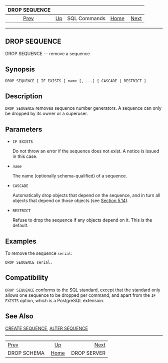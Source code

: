 <!--?xml version="1.0" encoding="UTF-8" standalone="no"?-->

|                DROP SEQUENCE               |                                        |              |                                                       |                                            |
| :----------------------------------------: | :------------------------------------- | :----------: | ----------------------------------------------------: | -----------------------------------------: |
| [Prev](sql-dropschema.html "DROP SCHEMA")  | [Up](sql-commands.html "SQL Commands") | SQL Commands | [Home](index.html "PostgreSQL 17devel Documentation") |  [Next](sql-dropserver.html "DROP SERVER") |

***

[]()

## DROP SEQUENCE

DROP SEQUENCE — remove a sequence

## Synopsis

    DROP SEQUENCE [ IF EXISTS ] name [, ...] [ CASCADE | RESTRICT ]

## Description

`DROP SEQUENCE` removes sequence number generators. A sequence can only be dropped by its owner or a superuser.

## Parameters

*   `IF EXISTS`

    Do not throw an error if the sequence does not exist. A notice is issued in this case.

*   *`name`*

    The name (optionally schema-qualified) of a sequence.

*   `CASCADE`

    Automatically drop objects that depend on the sequence, and in turn all objects that depend on those objects (see [Section 5.14](ddl-depend.html "5.14. Dependency Tracking")).

*   `RESTRICT`

    Refuse to drop the sequence if any objects depend on it. This is the default.

## Examples

To remove the sequence `serial`:

    DROP SEQUENCE serial;

## Compatibility

`DROP SEQUENCE` conforms to the SQL standard, except that the standard only allows one sequence to be dropped per command, and apart from the `IF EXISTS` option, which is a PostgreSQL extension.

## See Also

[CREATE SEQUENCE](sql-createsequence.html "CREATE SEQUENCE"), [ALTER SEQUENCE](sql-altersequence.html "ALTER SEQUENCE")

***

|                                            |                                                       |                                            |
| :----------------------------------------- | :---------------------------------------------------: | -----------------------------------------: |
| [Prev](sql-dropschema.html "DROP SCHEMA")  |         [Up](sql-commands.html "SQL Commands")        |  [Next](sql-dropserver.html "DROP SERVER") |
| DROP SCHEMA                                | [Home](index.html "PostgreSQL 17devel Documentation") |                                DROP SERVER |
